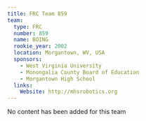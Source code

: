 ```yaml
---
title: FRC Team 859
team:
  type: FRC
  number: 859
  name: BOING
  rookie_year: 2002
  location: Morgantown, WV, USA
  sponsors:
    - West Virginia University
    - Monongalia County Board of Education
    - Morgantown High School
  links:
    Website: http://mhsrobotics.org
---
```

No content has been added for this team